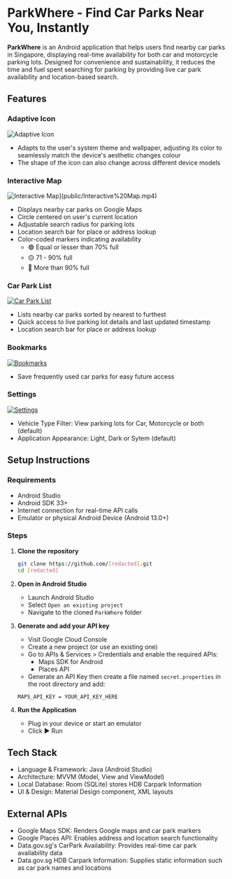 # ParkWhere - Find Car Parks Near You, Instantly
**ParkWhere** is an Android application that helps users find nearby car parks in Singapore, displaying real-time availability for both car and motorcycle parking lots. Designed for convenience and sustainability, it reduces the time and fuel spent searching for parking by providing live car park availability and location-based search.

## Features

### Adaptive Icon
![Adaptive Icon](public/Adaptive%20Icon.gif)
- Adapts to the user's system theme and wallpaper, adjusting its color to seamlessly match the device's aesthetic changes colour
- The shape of the icon can also change across different device models

### Interactive Map
![Interactive Map](public/Interactive%20Map.png)](public/Interactive%20Map.mp4)
- Displays nearby car parks on Google Maps
- Circle centered on user's current location
- Adjustable search radius for parking lots
- Location search bar for place or address lookup
- Color-coded markers indicating availability 
	- 🟢 Equal or lesser than 70% full
	- 🟡 71 - 90% full
	- 🔴 More than 90% full

### Car Park List
[![Car Park List](public/Car_Park_List.png)](public/Car_Park_List.mp4)
- Lists nearby car parks sorted by nearest to furthest
- Quick access to live parking lot details and last updated timestamp
- Location search bar for place or address lookup

### Bookmarks
[![Bookmarks](public/Bookmark.png)](public/Bookmark.mp4)
- Save frequently used car parks for easy future access

### Settings
[![Settings](public/Settings.png)](public/Settings.mp4)
- Vehicle Type Filter: View parking lots for Car, Motorcycle or both (default)
- Application Appearance: Light, Dark or Sytem (default)

## Setup Instructions
### Requirements
- Android Studio
- Android SDK 33+
- Internet connection for real-time API calls
- Emulator or physical Android Device (Android 13.0+)

### Steps
1. **Clone the repository**
   ```bash
   git clone https://github.com/[redacted].git
   cd [redacted]
   ```

2. **Open in Android Studio**
   - Launch Android Studio
   - Select `Open an existing project`
   - Navigate to the cloned `ParkWhere` folder

3. **Generate and add your API key**
    - Visit Google Cloud Console
    - Create a new project (or use an existing one)
    - Go to APIs & Services > Credentials and enable the required APIs:
    	- Maps SDK for Android
    	- Places API
    - Generate an API Key then create a file named `secret.properties` in the root directory and add:
    ```
    MAPS_API_KEY = YOUR_API_KEY_HERE
    ```

4. **Run the Application**
   - Plug in your device or start an emulator
   - Click ▶️ Run

## Tech Stack
- Language & Framework: Java (Android Studio)
- Architecture: MVVM (Model, View and ViewModel)
- Local Database: Room (SQLite) stores HDB Carpark Information
- UI & Design: Material Design component, XML layouts

## External APIs
- Google Maps SDK: Renders Google maps and car park markers
- Google Places API: Enables address and location search functionality
- Data.gov.sg's CarPark Availability: Provides real-time car park availability data
- Data.gov.sg HDB Carpark Information: Supplies static information such as car park names and locations